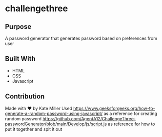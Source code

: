 # challengethree

## Purpose
A password generator that generates password based on preferences from user

## Built With
* HTML
* CSS
* Javascript



## Contribution
Made with ❤️ by Kate Miller
Used
https://www.geeksforgeeks.org/how-to-generate-a-random-password-using-javascript/ as a reference for creating random password
https://github.com/AgentA12/ChallengeThree-passwordGenerator/blob/main/Develop/js/script.js as reference for how to put it together and spit it out
